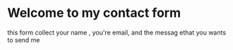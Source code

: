 <h1>Welcome to my contact form</h1>
<p>this form collect your name , you're email, and the messag ethat you wants to send me</p>
